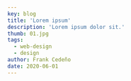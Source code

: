 ```yaml
---
key: blog
title: 'Lorem ipsum'
description: 'Lorem ipsum dolor sit.'
thumb: 01.jpg
tags:
  - web-design
  - design
author: Frank Cedeño
date: 2020-06-01
---
```

